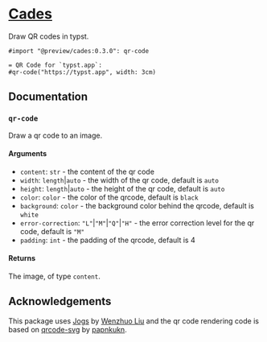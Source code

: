 # [Cades](https://github.com/Midbin/cades)

Draw QR codes in typst.

```typ
#import "@preview/cades:0.3.0": qr-code

= QR Code for `typst.app`:
#qr-code("https://typst.app", width: 3cm)

```

## Documentation

### `qr-code`

Draw a qr code to an image.

#### Arguments

* `content`: `str` - the content of the qr code
* `width`: `length`|`auto` - the width of the qr code, default is `auto`
* `height`: `length`|`auto` - the height of the qr code, default is `auto`
* `color`: `color` - the color of the qrcode, default is `black`
* `background`: `color` - the background color behind the qrcode, default is `white`
* `error-correction`: `"L"`|`"M"`|`"Q"`|`"H"` - the error correction level for the qr code, default is `"M"`
* `padding`: `int` - the padding of the qrcode, default is 4

#### Returns

The image, of type `content`.

## Acknowledgements

This package uses [Jogs](https://github.com/Enter-tainer/jogs) by [Wenzhuo Liu](https://github.com/Enter-tainer) and the qr code rendering code is based on [qrcode-svg](https://github.com/papnkukn/qrcode-svg/) by [papnkukn](https://github.com/papnkukn).